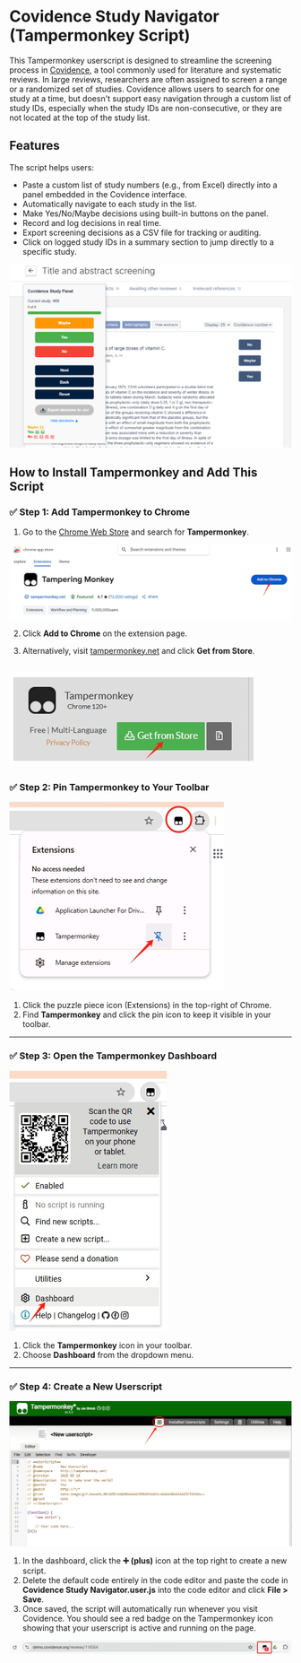 # Covidence Study Navigator (Tampermonkey Script)

This Tampermonkey userscript is designed to streamline the screening process in [Covidence](https://www.covidence.org/), a tool commonly used for literature and systematic reviews. In large reviews, researchers are often assigned to screen a range or a randomized set of studies. Covidence allows users to search for one study at a time, but doesn't support easy navigation through a custom list of study IDs, especially when the study IDs are non-consecutive, or they are not located at the top of the study list.


## Features
The script helps users:
- Paste a custom list of study numbers (e.g., from Excel) directly into a panel embedded in the Covidence interface.
- Automatically navigate to each study in the list.
- Make Yes/No/Maybe decisions using built-in buttons on the panel.
- Record and log decisions in real time.
- Export screening decisions as a CSV file for tracking or auditing.
- Click on logged study IDs in a summary section to jump directly to a specific study.

![UI](CSN_UI.png)


## How to Install Tampermonkey and Add This Script

### ✅ Step 1: Add Tampermonkey to Chrome  
1. Go to the [Chrome Web Store](https://chrome.google.com/webstore/) and search for **Tampermonkey**.

![Step 1.1](installation/install_step1.1.png)

2. Click **Add to Chrome** on the extension page.

3. Alternatively, visit [tampermonkey.net](https://www.tampermonkey.net/) and click **Get from Store**.

![Step 1](installation/install_step1.png)  
---

### ✅ Step 2: Pin Tampermonkey to Your Toolbar  
![Step 1.2](installation/install_step1.2.png)  

1. Click the puzzle piece icon (Extensions) in the top-right of Chrome.  
2. Find **Tampermonkey** and click the pin icon to keep it visible in your toolbar.

---

### ✅ Step 3: Open the Tampermonkey Dashboard  
![Step 2](installation/install_step2.png)  

1. Click the **Tampermonkey** icon in your toolbar.  
2. Choose **Dashboard** from the dropdown menu.

---

### ✅ Step 4: Create a New Userscript  
![Step 2.1](installation/install_step2.1.png)  

1. In the dashboard, click the **➕ (plus)** icon at the top right to create a new script.  
2. Delete the default code entirely in the code editor and paste the code in **Covidence Study Navigator.user.js** into the code editor and click **File > Save**.
3. Once saved, the script will automatically run whenever you visit Covidence. You should see a red badge on the Tampermonkey icon showing that your userscript is active and running on the page.

![Step 3](installation/install_step3.png)  

